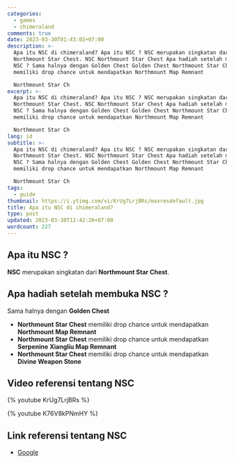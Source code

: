 ```yaml
---
categories:
  - games
  - chimeraland
comments: true
date: 2023-03-30T01:43:02+07:00
description: >-
  Apa itu NSC di chimeraland? Apa itu NSC ? NSC merupakan singkatan dari
  Northmount Star Chest. NSC Northmount Star Chest Apa hadiah setelah membuka
  NSC ? Sama halnya dengan Golden Chest Golden Chest Northmount Star Chest
  memiliki drop chance untuk mendapatkan Northmount Map Remnant

  Northmount Star Ch
excerpt: >-
  Apa itu NSC di chimeraland? Apa itu NSC ? NSC merupakan singkatan dari
  Northmount Star Chest. NSC Northmount Star Chest Apa hadiah setelah membuka
  NSC ? Sama halnya dengan Golden Chest Golden Chest Northmount Star Chest
  memiliki drop chance untuk mendapatkan Northmount Map Remnant

  Northmount Star Ch
lang: id
subtitle: >-
  Apa itu NSC di chimeraland? Apa itu NSC ? NSC merupakan singkatan dari
  Northmount Star Chest. NSC Northmount Star Chest Apa hadiah setelah membuka
  NSC ? Sama halnya dengan Golden Chest Golden Chest Northmount Star Chest
  memiliki drop chance untuk mendapatkan Northmount Map Remnant

  Northmount Star Ch
tags:
  - guide
thumbnail: https://i.ytimg.com/vi/KrUg7LrjBRs/maxresdefault.jpg
title: Apa itu NSC di chimeraland?
type: post
updated: 2023-03-30T12:42:20+07:00
wordcount: 227
---
```


## Apa itu NSC ?

**NSC** merupakan singkatan dari **Northmount Star Chest**.

## Apa hadiah setelah membuka NSC ?
Sama halnya dengan **Golden Chest**
- **Northmount Star Chest** memiliki drop chance untuk mendapatkan **Northmount Map Remnant**
- **Northmount Star Chest** memiliki drop chance untuk mendapatkan **Serpenine Xiangliu Map Remnant**
- **Northmount Star Chest** memiliki drop chance untuk mendapatkan **Divine Weapon Stone**

## Video referensi tentang NSC

{% youtube KrUg7LrjBRs %}

{% youtube K76V8kPNmHY %}

## Link referensi tentang NSC
- [Google](https://www.google.com/search?q=northmount+star+chest+chimeraland&client=firefox-b-d&sxsrf=APwXEdeyweGyXeJMc1YGoq9ui5G8s-b6eg%3A1680115739768&ei=G4gkZKzELqqD4-EPrvyu-AY&ved=0ahUKEwjsvebu5oH-AhWqwTgGHS6-C28Q4dUDCA4&uact=5&oq=northmount+star+chest+chimeraland&gs_lcp=Cgxnd3Mtd2l6LXNlcnAQAzIFCCEQoAE6CAgAEKIEELADOgsIABCJBRCiBBCwAzoECCEQFUoECEEYAVCcAljpDmCZE2gBcAB4AIABlwGIAZQKkgEDNC44mAEAoAEByAEDwAEB&sclient=gws-wiz-serp)